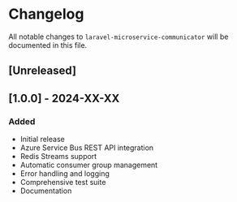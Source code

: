 # Changelog

All notable changes to `laravel-microservice-communicator` will be documented in this file.

## [Unreleased]

## [1.0.0] - 2024-XX-XX

### Added
- Initial release
- Azure Service Bus REST API integration
- Redis Streams support
- Automatic consumer group management
- Error handling and logging
- Comprehensive test suite
- Documentation